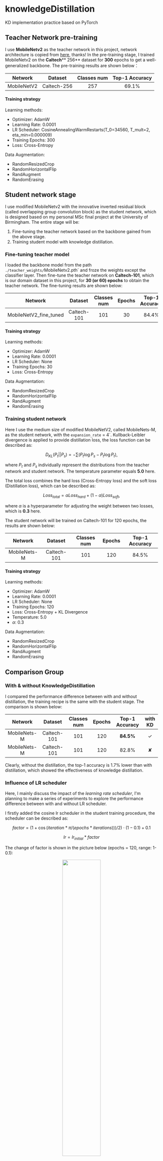 # knowledgeDistillation

KD implementation practice based on PyTorch

## Teacher Network pre-training

I use **MobileNetv2** as the teacher network in this project, network architecture is copied from [here](https://github.com/WZMIAOMIAO/deep-learning-for-image-processing/blob/master/pytorch_classification/Test6_mobilenet/model_v2.py), thanks! In the pre-training stage, I trained MobileNetv2 on the **Caltech**** 256** dataset for **300** epochs to get a well-generalized backbone. The pre-training results are shown below：

|Network|Dataset|Classes num|Top-1 Accuracy|
|:-----:|:-----:|:-----:|:-----:|
|MobileNetV2|Caltech-256|257|69.1%|

#### Training strategy

Learning methods:
- Optimizer: AdamW
- Learning Rate: 0.0001
- LR Scheduler: CosineAnnealingWarmRestarts(T_0=34560, T_mult=2, eta_min=0.000009)
- Training Epochs: 300
- Loss: Cross-Entropy


Data Augmentation:
- RandomResizedCrop
- RandomHorizontalFlip
- RandAugment
- RandomErasing

## Student network stage

I use modified MobileNetv2 with the innovative inverted residual block (called overlapping group convolution 
block) as the student network, which is designed based on my personal MSc final project at the University of 
Birmingham. The entire stage will be: 

1. Fine-tuning the teacher network based on the backbone gained from the above stage. 
2. Training student model with knowledge distillation. 

### Fine-tuning teacher model

I loaded the backbone model from the path `./teacher_weights/`MobileNetv2.pth` and froze the weights 
except the classifier layer. Then fine-tune the teacher network on **Caltech-101**, which is our domain 
dataset in this project, for **30 (or 60) epochs** to obtain the teacher network. The fine-tuning results are 
shown below:

|Network|Dataset|Classes num|Epochs|Top-1 Accuracy|
|:-----:|:-----:|:-----:|:-----:|:-----:|
|MobileNetV2_fine_tuned|Caltech-101|101|30|84.4%|

#### Training strategy

Learning methods:
- Optimizer: AdamW
- Learning Rate: 0.0001
- LR Scheduler: None
- Training Epochs: 30
- Loss: Cross-Entropy

Data Augmentation:
- RandomResizedCrop
- RandomHorizontalFlip
- RandAugment
- RandomErasing

### Training student network

Here I use the medium size of modified MobileNetV2, called MobileNets-M, as the student network, with the `expansion_rate` = 4`. Kullback-Leibler divergence is applied to provide distillation loss, the loss function can be described as:

$$D_{KL}(P_t||P_s) = -\sum (P_t\log P_s-P_t\log P_t),$$

where $P_t$ and $P_s$ individually represent the distributions from the teacher network and student network. 
The temperature parameter equals **5.0** here. 

The total loss combines the hard loss (Cross-Entropy loss) and the soft loss (Distillation loss), which can be described as:

$$ Loss_{total} = \alpha Loss_{hard} + (1- \alpha) Loss_{soft},$$

where $\alpha$ is a hyperparameter for adjusting the weight between two losses, which is **0.3** here. 

The student network will be trained on Caltech-101 for 120 epochs, the results are shown below:

|Network|Dataset|Classes num|Epochs|Top-1 Accuracy|
|:-----:|:-----:|:-----:|:-----:|:-----:|
|MobileNets-M|Caltech-101|101|120|84.5%|

#### Training strategy

Learning methods:
- Optimizer: AdamW
- Learning Rate: 0.0001
- LR Scheduler: None
- Training Epochs: 120
- Loss: Cross-Entropy + KL Divergence 
- Temperature: 5.0
- $\alpha$: 0.3

Data Augmentation:
- RandomResizedCrop
- RandomHorizontalFlip
- RandAugment
- RandomErasing

## Comparison Group

### With & without KnowledgeDistillation 

I compared the performance difference between with and without distillation, the training recipe is the same with the student stage. The comparison is shown below:

|Network|Dataset|Classes num|Epochs|Top-1 Accuracy|with KD|
|:-----:|:-----:|:-----:|:-----:|:-----:|:-----:|
|MobileNets-M|Caltech-101|101|120|**84.5%**|&#10003;|
|MobileNets-M|Caltech-101|101|120|82.8%|&#10008;|

Clearly, without the distillation, the top-1 accuracy is 1.7% lower than with distillation, which showed the 
effectiveness of knowledge distillation. 

### Influence of LR scheduler

Here, I mainly discuss the impact of the *learning rate scheduler*, I'm planning to make a series of experiments
to explore the performance difference between with and without LR scheduler.

I firstly added the cosine lr scheduler in the student training procedure, the scheduler can be described as: 

$$factor = (1 + \cos(iteration * \pi / (epochs * iterations))) / 2) \cdot (1 - 0.1) + 0.1$$

$$lr = lr_{initial}*factor$$

The change of factor is shown in the picture below (epochs = 120, range: 1-0.1):

<div align="center">
<img src=https://github.com/Fronik-Lihaotian/knowledgeDistillation/blob/main/imgs/lr_scheduler.png width=50%/>
</div>

The results are shown below:

|Network|Dataset|Top-1 Accuracy|with KD|with scheduler|initial lr|
|:-----:|:-----:|:-----:|:-----:|:-----:|:-----:|
|MobileNets-M|Caltech-101|**84.5%**|&#10003;|&#10008;|0.0001|
|MobileNets-M|Caltech-101|82.8%|&#10008;|&#10008;|0.0001|
|MobileNets-M|Caltech-101|79.6%|&#10003;|&#10003;|0.0001|
|MobileNets-M|Caltech-101|79.9%|&#10008;|&#10003;|0.0001|
|MobileNets-M|Caltech-101|**86.5%**|&#10003;|&#10008;|0.0002|
|MobileNets-M|Caltech-101|86.0%|&#10008;|&#10008;|0.0002|
|MobileNets-M|Caltech-101|85.7%|&#10003;|&#10003;|0.0002|
|MobileNets-M|Caltech-101|84.6%|&#10008;|&#10003;|0.0002|

From the results, applying the cosine LR scheduler cannot improve the performance of the network. 

### Influence of Data Augmentation

TBD

### $\alpha$ & temperature 

#### Temperature hyperparameter:

In this section, I mainly discuss the impact of the temperature hyperparameter. The temperature is used to affect the distribution from the network, specifically, the relations between the output distribution and the temperature can be described as:

$$p_i=\frac{exp(z_i/T)}{\sum_{j}exp(z_j/T)},$$

where $z_i$ represents the logits from the network, and $p_i$ represents the final distributions.

In the previous experiments, I predefined the temperature hyperparameter as 5. However, it may not be the best training recipe, therefore, the impact of this hyperparameter is worth discussing. 

From the results of the experiments above, it's obvious that the performance will be better when the learning rate equals 0.0002, so, I fixed the learning rate to 0.0002 **without** the LR scheduler in the following experiments, and only the temperature is the changeable hyperparameter. The results are shown below:

|Network|Dataset|Top-1 Accuracy|epochs|temperature|
|:-----:|:-----:|:-----:|:-----:|:-----:|
|MobileNets-M|Caltech-101|TBD|120|10.0|
|MobileNets-M|Caltech-101|TBD|120|7.0|
|MobileNets-M|Caltech-101|86.5%|120|5.0|
|MobileNets-M|Caltech-101|**87.6%**|120|3.0|
|MobileNets-M|Caltech-101|85.5%|120|1.0|
|MobileNets-M|Caltech-101|TBD|120|0.5|

#### $\alpha$ hyperparameter: 

TBD

## Acknowledgment

The code is written regarding this [repository](https://github.com/WZMIAOMIAO/deep-learning-for-image-processing/tree/master/pytorch_classification/Test6_mobilenet). 
And I also learned a lot from this [blog](https://blog.csdn.net/weixin_44911037/article/details/123134947). Many thanks!